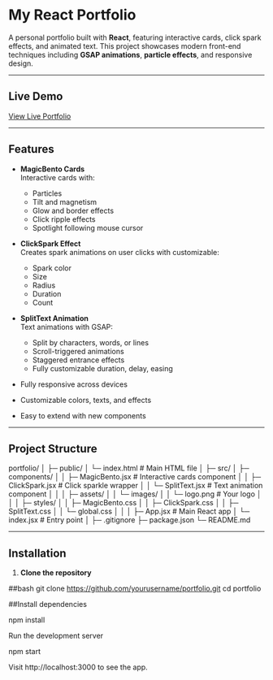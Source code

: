 # My React Portfolio

A personal portfolio built with **React**, featuring interactive cards, click spark effects, and animated text. This project showcases modern front-end techniques including **GSAP animations**, **particle effects**, and responsive design.

---

## Live Demo

[View Live Portfolio](https://yourusername.github.io/portfolio/)

---

## Features

- **MagicBento Cards**  
  Interactive cards with:
  - Particles
  - Tilt and magnetism
  - Glow and border effects
  - Click ripple effects
  - Spotlight following mouse cursor

- **ClickSpark Effect**  
  Creates spark animations on user clicks with customizable:
  - Spark color
  - Size
  - Radius
  - Duration
  - Count

- **SplitText Animation**  
  Text animations with GSAP:
  - Split by characters, words, or lines
  - Scroll-triggered animations
  - Staggered entrance effects
  - Fully customizable duration, delay, easing

- Fully responsive across devices
- Customizable colors, texts, and effects
- Easy to extend with new components

---

## Project Structure

portfolio/
│
├─ public/
│ └─ index.html # Main HTML file
│
├─ src/
│ ├─ components/
│ │ ├─ MagicBento.jsx # Interactive cards component
│ │ ├─ ClickSpark.jsx # Click sparkle wrapper
│ │ └─ SplitText.jsx # Text animation component
│ │
│ ├─ assets/
│ │ └─ images/
│ │ └─ logo.png # Your logo
│ │
│ ├─ styles/
│ │ ├─ MagicBento.css
│ │ ├─ ClickSpark.css
│ │ ├─ SplitText.css
│ │ └─ global.css
│ │
│ ├─ App.jsx # Main React app
│ └─ index.jsx # Entry point
│
├─ .gitignore
├─ package.json
└─ README.md


---

## Installation

1. **Clone the repository**

##bash
git clone https://github.com/yourusername/portfolio.git
cd portfolio

##Install dependencies

npm install

Run the development server

npm start

Visit http://localhost:3000 to see the app.
